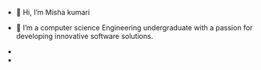 - 👋 Hi, I’m Misha kumari
  

- 🌱 I’m a computer science Engineering undergraduate with a  passion for developing innovative software solutions.
- 
- 
  

<!---
Mishajaiswal0511/Mishajaiswal0511 is a ✨ special ✨ repository because its `README.md` (this file) appears on your GitHub profile.
You can click the Preview link to take a look at your changes.
--->
